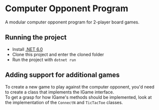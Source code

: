# Computer Opponent Program
A modular computer opponent program for 2-player board games.

## Running the project
- Install [.NET 6.0](https://dotnet.microsoft.com/en-us/)
- Clone this project and enter the cloned folder
- Run the project with `dotnet run`

## Adding support for additional games
To create a new game to play against the computer opponent,
you'd need to create a class that implements the IGame interface.<br />
To get a grasp for how IGame's methods should be implemented, 
look at the implementation of the `ConnectN` and `TicTacToe` classes.
